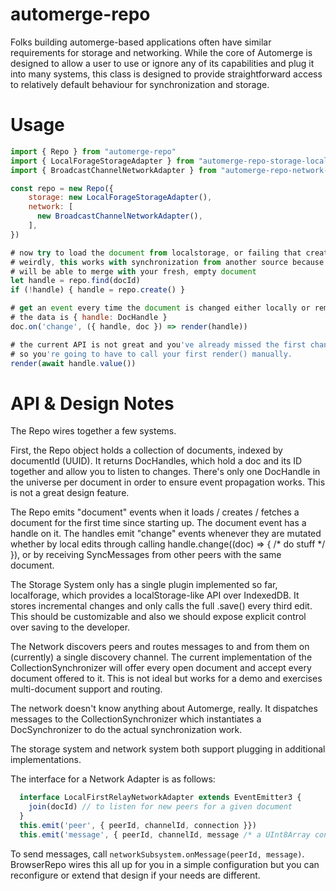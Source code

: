 # automerge-repo

Folks building automerge-based applications often have similar requirements for storage and networking. While the core of Automerge is designed to allow a user to use or ignore any of its capabilities and plug it into many systems, this class is designed to provide straightforward access to relatively default behaviour for synchronization and storage.

# Usage
```js
import { Repo } from "automerge-repo"
import { LocalForageStorageAdapter } from "automerge-repo-storage-localforage"
import { BroadcastChannelNetworkAdapter } from "automerge-repo-network-broadcastchannel"

const repo = new Repo({
    storage: new LocalForageStorageAdapter(),
    network: [
      new BroadcastChannelNetworkAdapter(),
    ],
})

# now try to load the document from localstorage, or failing that create a new one
# weirdly, this works with synchronization from another source because the other source
# will be able to merge with your fresh, empty document
let handle = repo.find(docId)
if (!handle) { handle = repo.create() }

# get an event every time the document is changed either locally or remotely
# the data is { handle: DocHandle }
doc.on('change', ({ handle, doc }) => render(handle))

# the current API is not great and you've already missed the first change notification by now
# so you're going to have to call your first render() manually.
render(await handle.value())
```

# API & Design Notes

The Repo wires together a few systems.

First, the Repo object holds a collection of documents, indexed by documentId (UUID). It returns DocHandles, which hold a doc and its ID together and allow you to listen to changes. There's only one DocHandle in the universe per document in order to ensure event propagation works. This is not a great design feature.

The Repo emits "document" events when it loads / creates / fetches a document for the first time since starting up. The document event has a handle on it. The handles emit "change" events whenever they are mutated whether by local edits through calling handle.change((doc) => { /* do stuff */ }), or by receiving SyncMessages from other peers with the same document.

The Storage System only has a single plugin implemented so far, localforage, which provides a localStorage-like API over IndexedDB. It stores incremental changes and only calls the full .save() every third edit. This should be customizable and also we should expose explicit control over saving to the developer.

The Network discovers peers and routes messages to and from them on (currently) a single discovery channel. The current implementation of the CollectionSynchronizer will offer every open document and accept every document offered to it. This is not ideal but works for a demo and exercises multi-document support and routing.

The network doesn't know anything about Automerge, really. It dispatches messages to the CollectionSynchronizer which instantiates a DocSynchronizer to do the actual synchronization work.

The storage system and network system both support plugging in additional implementations.

The interface for a Network Adapter is as follows:

```js
  interface LocalFirstRelayNetworkAdapter extends EventEmitter3 {
    join(docId) // to listen for new peers for a given document
  }
  this.emit('peer', { peerId, channelId, connection }})
  this.emit('message', { peerId, channelId, message /* a UInt8Array containing a SyncMessage */ }})
```

To send messages, call `networkSubsystem.onMessage(peerId, message)`. BrowserRepo wires this all up for you in a simple configuration but you can reconfigure or extend that design if your needs are different.
